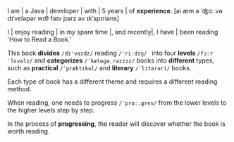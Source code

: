 I am | a Java | developer | with | 5 years | of **experience**.
[ai æm ə ˈʤɑː.və dɪˈvɛləpər wɪθ faɪv jɪərz əv ɪkˈspɪriəns]

 I | enjoy reading | in my spare time |, and recently|, I have | been reading 'How to Read a Book.' 
 
 This book **divides** `/dɪˈvaɪdz/` reading `/ˈriːdɪŋ/ ` into four **levels**  `/fɔːr ˈlɛvəlz/` and **categorizes** `/ˈkætəɡəˌraɪzɪz/`  books into **different** types, such as **practical** `/ˈpræktɪkəl/` and **literary** `/ˈlɪtərəri/` books. 
 
 
 Each type of book has a different theme and requires a different reading method. 
 
 
 When reading, one needs to progress `/ˈprɑː.gres/` from the lower levels to the higher levels step by step. 
 
 
 In the process of **progressing**, the reader will discover whether the book is worth reading.